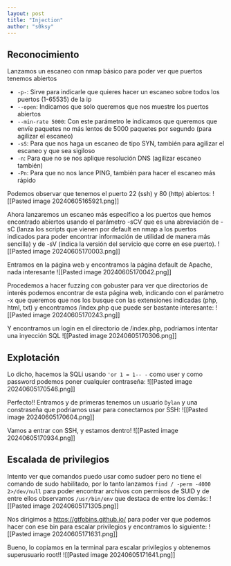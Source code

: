 ```yaml
---
layout: post
title: "Injection"
author: "s0ksy"
---
```


## Reconocimiento

Lanzamos un escaneo con nmap básico para poder ver que puertos tenemos abiertos
* `-p-`: Sirve para indicarle que quieres hacer un escaneo sobre todos los puertos (1-65535) de la ip 
* `--open`: Indicamos que solo queremos que nos muestre los puertos abiertos
* `--min-rate 5000`: Con este parámetro le indicamos que queremos que envíe paquetes no más lentos de 5000 paquetes por segundo (para agilizar el escaneo)
* `-sS`: Para que nos haga un escaneo de tipo SYN, también para agilizar el escaneo y que sea sigiloso
* `-n`: Para que no se nos aplique resolución DNS (agilizar escaneo también)
* `-Pn`: Para que no nos lance PING, también para hacer el escaneo más rápido

Podemos observar que tenemos el puerto 22 (ssh) y 80 (http) abiertos:
![[Pasted image 20240605165921.png]]

Ahora lanzaremos un escaneo más específico a los puertos que hemos encontrado abiertos usando el parámetro -sCV que es una abreviación de -sC (lanza los scripts que vienen por default en nmap a los puertos indicados para poder encontrar información de utilidad de manera más sencilla) y de -sV (indica la versión del servicio que corre en ese puerto).
![[Pasted image 20240605170003.png]]

Entramos en la página web y encontramos la página default de Apache, nada interesante
![[Pasted image 20240605170042.png]]

Procedemos a hacer fuzzing con gobuster para ver que directorios de interés podemos encontrar de esta página web, indicando con el parámetro -x que queremos que nos los busque con las extensiones indicadas (php, html, txt) y encontramos /index.php que puede ser bastante interesante:
![[Pasted image 20240605170243.png]]

Y encontramos un login en el directorio de /index.php, podriamos intentar una inyección SQL
![[Pasted image 20240605170306.png]]

## Explotación

Lo dicho, hacemos la SQLi usando `'or 1 = 1-- -` como user y como password podemos poner cualquier contraseña:
![[Pasted image 20240605170546.png]]

Perfecto!! Entramos y de primeras tenemos un usuario `Dylan` y una constraseña que podriamos usar para conectarnos por SSH:
![[Pasted image 20240605170604.png]]

Vamos a entrar con SSH, y estamos dentro!
![[Pasted image 20240605170934.png]]

## Escalada de privilegios

Intento ver que comandos puedo usar como sudoer pero no tiene el comando de sudo habilitado, por lo tanto lanzamos `find / -perm -4000 2>/dev/null` para poder encontrar archivos con permisos de SUID y de entre ellos observamos `/usr/bin/env` que destaca de entre los demás:
![[Pasted image 20240605171305.png]]

Nos dirigimos a https://gtfobins.github.io/ para poder ver que podemos hacer con ese bin para escalar privilegios y encontramos lo siguiente:
![[Pasted image 20240605171631.png]]

Bueno, lo copiamos en la terminal para escalar privilegios y obtenemos superusuario root!!
![[Pasted image 20240605171641.png]]

